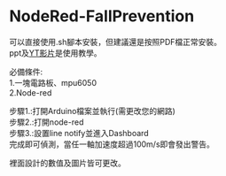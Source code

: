 # NodeRed-FallPrevention

可以直接使用.sh腳本安裝，但建議還是按照PDF檔正常安裝。  
ppt及[YT影片](https://youtu.be/9Z9DbimJpRg)是使用教學。  

必備條件:  
1.一塊電路板、mpu6050  
2.Node-red  

步驟1.:打開Arduino檔案並執行(需更改您的網路)  
步驟2.:打開node-red  
步驟3.:設置line notify並進入Dashboard  
完成即可偵測，當任一軸加速度超過100m/s即會發出警告。  

裡面設計的數值及圖片皆可更改。
 
